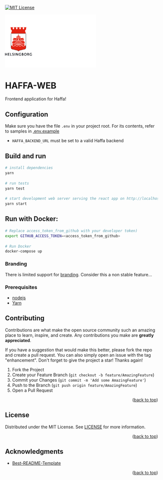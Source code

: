 [![MIT License][license-shield]][license-url]

<p>
  <a href="https://github.com/helsingborg-stad/haffa-web">
    <img src="docs/images/hbg-github-logo-combo.png" alt="Logo" width="300">
  </a>
</p>

# HAFFA-WEB

Frontend application for Haffa!

## Configuration

Make sure you have the file `.env` in your project root. For its contents, refer to samples in [.env.example](./.env.example)

-   `HAFFA_BACKEND_URL` must be set to a valid Haffa backend

## Build and run

```sh
# install dependencies
yarn

# run tests
yarn test

# start development web server serving the react app on http://localhost:3000
yarn start


```

## Run with Docker:

```sh
# Replace access_token_from_github with your developer token)
export GITHUB_ACCESS_TOKEN=<access_token_from_github>

# Run Docker
docker-compose up
```

### Branding

There is limited support for [branding](./src/branding/readme.md). Consider this a non stable feature...

### Prerequisites

-   [nodejs](https://nodejs.org/en/)
-   [Yarn](https://classic.yarnpkg.com/lang/en/docs/install)

## Contributing

Contributions are what make the open source community such an amazing place to learn, inspire, and create. Any contributions you make are **greatly appreciated**.

If you have a suggestion that would make this better, please fork the repo and create a pull request. You can also simply open an issue with the tag "enhancement".
Don't forget to give the project a star! Thanks again!

1. Fork the Project
2. Create your Feature Branch (`git checkout -b feature/AmazingFeature`)
3. Commit your Changes (`git commit -m 'Add some AmazingFeature'`)
4. Push to the Branch (`git push origin feature/AmazingFeature`)
5. Open a Pull Request

<p align="right">(<a href="#readme-top">back to top</a>)</p>

## License

Distributed under the MIT License. See [LICENSE](LICENSE) for more information.

<p align="right">(<a href="#readme-top">back to top</a>)</p>

## Acknowledgments

-   [Best-README-Template](https://github.com/othneildrew/Best-README-Template)

<p align="right">(<a href="#readme-top">back to top</a>)</p>

[license-shield]: https://img.shields.io/github/license/helsingborg-stad/haffa-web.svg?style=for-the-badge
[license-url]: https://github.com/helsingborg-stad/haffa-web/blob/master/LICENSE.txt
